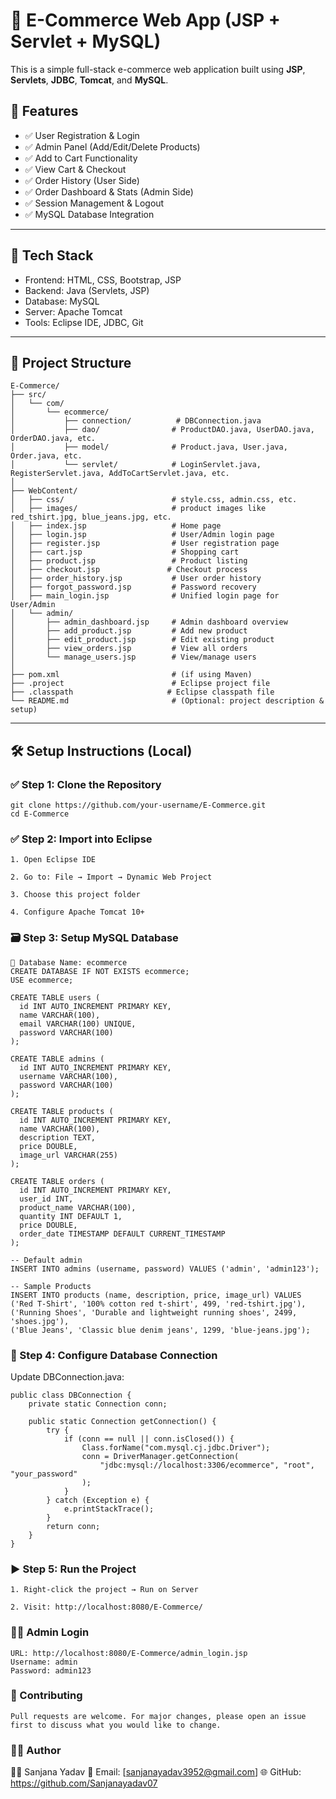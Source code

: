 # 🛒 E-Commerce Web App (JSP + Servlet + MySQL)

This is a simple full-stack e-commerce web application built using **JSP**, **Servlets**, **JDBC**, **Tomcat**, and **MySQL**.

## 📌 Features

- ✅ User Registration & Login
- ✅ Admin Panel (Add/Edit/Delete Products)
- ✅ Add to Cart Functionality
- ✅ View Cart & Checkout
- ✅ Order History (User Side)
- ✅ Order Dashboard & Stats (Admin Side)
- ✅ Session Management & Logout
- ✅ MySQL Database Integration

---

## 🧰 Tech Stack

- Frontend: HTML, CSS, Bootstrap, JSP
- Backend: Java (Servlets, JSP)
- Database: MySQL
- Server: Apache Tomcat
- Tools: Eclipse IDE, JDBC, Git

---
## 📁 Project Structure
```
E-Commerce/
├── src/
│   └── com/
│       └── ecommerce/
│           ├── connection/          # DBConnection.java
│           ├── dao/                # ProductDAO.java, UserDAO.java, OrderDAO.java, etc.
│           ├── model/              # Product.java, User.java, Order.java, etc.
│           └── servlet/            # LoginServlet.java, RegisterServlet.java, AddToCartServlet.java, etc.
│
├── WebContent/
│   ├── css/                        # style.css, admin.css, etc.
│   ├── images/                     # product images like red_tshirt.jpg, blue_jeans.jpg, etc.
│   ├── index.jsp                   # Home page
│   ├── login.jsp                   # User/Admin login page
│   ├── register.jsp                # User registration page
│   ├── cart.jsp                    # Shopping cart
│   ├── product.jsp                 # Product listing
│   ├── checkout.jsp               # Checkout process
│   ├── order_history.jsp           # User order history
│   ├── forgot_password.jsp         # Password recovery
│   ├── main_login.jsp              # Unified login page for User/Admin
│   └── admin/
│       ├── admin_dashboard.jsp     # Admin dashboard overview
│       ├── add_product.jsp         # Add new product
│       ├── edit_product.jsp        # Edit existing product
│       ├── view_orders.jsp         # View all orders
│       └── manage_users.jsp        # View/manage users
│
├── pom.xml                         # (if using Maven)
├── .project                        # Eclipse project file
├── .classpath                     # Eclipse classpath file
└── README.md                       # (Optional: project description & setup)
```

---

## 🛠️ Setup Instructions (Local)

### ✅ Step 1: Clone the Repository

```
git clone https://github.com/your-username/E-Commerce.git
cd E-Commerce
```
### ✅ Step 2: Import into Eclipse
```
1. Open Eclipse IDE

2. Go to: File → Import → Dynamic Web Project

3. Choose this project folder

4. Configure Apache Tomcat 10+
```
### 🗃️ Step 3: Setup MySQL Database
```
📌 Database Name: ecommerce
CREATE DATABASE IF NOT EXISTS ecommerce;
USE ecommerce;

CREATE TABLE users (
  id INT AUTO_INCREMENT PRIMARY KEY,
  name VARCHAR(100),
  email VARCHAR(100) UNIQUE,
  password VARCHAR(100)
);

CREATE TABLE admins (
  id INT AUTO_INCREMENT PRIMARY KEY,
  username VARCHAR(100),
  password VARCHAR(100)
);

CREATE TABLE products (
  id INT AUTO_INCREMENT PRIMARY KEY,
  name VARCHAR(100),
  description TEXT,
  price DOUBLE,
  image_url VARCHAR(255)
);

CREATE TABLE orders (
  id INT AUTO_INCREMENT PRIMARY KEY,
  user_id INT,
  product_name VARCHAR(100),
  quantity INT DEFAULT 1,
  price DOUBLE,
  order_date TIMESTAMP DEFAULT CURRENT_TIMESTAMP
);

-- Default admin
INSERT INTO admins (username, password) VALUES ('admin', 'admin123');

-- Sample Products
INSERT INTO products (name, description, price, image_url) VALUES
('Red T-Shirt', '100% cotton red t-shirt', 499, 'red-tshirt.jpg'),
('Running Shoes', 'Durable and lightweight running shoes', 2499, 'shoes.jpg'),
('Blue Jeans', 'Classic blue denim jeans', 1299, 'blue-jeans.jpg');
```
### 🔌 Step 4: Configure Database Connection
Update DBConnection.java:
```
public class DBConnection {
    private static Connection conn;

    public static Connection getConnection() {
        try {
            if (conn == null || conn.isClosed()) {
                Class.forName("com.mysql.cj.jdbc.Driver");
                conn = DriverManager.getConnection(
                    "jdbc:mysql://localhost:3306/ecommerce", "root", "your_password"
                );
            }
        } catch (Exception e) {
            e.printStackTrace();
        }
        return conn;
    }
}
```

### ▶️ Step 5: Run the Project
```
1. Right-click the project → Run on Server

2. Visit: http://localhost:8080/E-Commerce/
```
### 👩‍💼 Admin Login
```
URL: http://localhost:8080/E-Commerce/admin_login.jsp
Username: admin
Password: admin123
```
### 🤝 Contributing
```
Pull requests are welcome. For major changes, please open an issue first to discuss what you would like to change.
```
### 🙋‍♀️ Author
👩‍💻 Sanjana Yadav
📧 Email: [sanjanayadav3952@gmail.com]
🌐 GitHub: https://github.com/Sanjanayadav07





 

